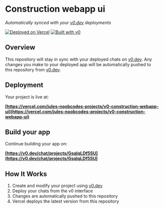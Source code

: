 # Construction webapp ui

*Automatically synced with your [v0.dev](https://v0.dev) deployments*

[![Deployed on Vercel](https://img.shields.io/badge/Deployed%20on-Vercel-black?style=for-the-badge&logo=vercel)](https://vercel.com/jules-noobcodes-projects/v0-construction-webapp-ui)
[![Built with v0](https://img.shields.io/badge/Built%20with-v0.dev-black?style=for-the-badge)](https://v0.dev/chat/projects/GsqlqLDf5SU)

## Overview

This repository will stay in sync with your deployed chats on [v0.dev](https://v0.dev).
Any changes you make to your deployed app will be automatically pushed to this repository from [v0.dev](https://v0.dev).

## Deployment

Your project is live at:

**[https://vercel.com/jules-noobcodes-projects/v0-construction-webapp-ui](https://vercel.com/jules-noobcodes-projects/v0-construction-webapp-ui)**

## Build your app

Continue building your app on:

**[https://v0.dev/chat/projects/GsqlqLDf5SU](https://v0.dev/chat/projects/GsqlqLDf5SU)**

## How It Works

1. Create and modify your project using [v0.dev](https://v0.dev)
2. Deploy your chats from the v0 interface
3. Changes are automatically pushed to this repository
4. Vercel deploys the latest version from this repository
